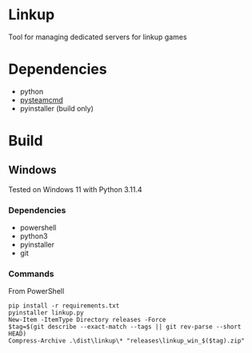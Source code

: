 # Linkup

Tool for managing dedicated servers for linkup games

# Dependencies

- python
- [pysteamcmd](https://github.com/f0rkz/pysteamcmd)
- pyinstaller (build only)

# Build

## Windows

Tested on Windows 11 with Python 3.11.4

### Dependencies

- powershell
- python3
- pyinstaller
- git

### Commands

From PowerShell

```
pip install -r requirements.txt
pyinstaller linkup.py
New-Item -ItemType Directory releases -Force
$tag=$(git describe --exact-match --tags || git rev-parse --short HEAD)
Compress-Archive .\dist\linkup\* "releases\linkup_win_$($tag).zip"
```